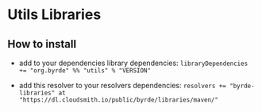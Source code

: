 # Utils Libraries

## How to install

* add to your dependencies library dependencies:
```libraryDependencies += "org.byrde" %% "utils" % "VERSION"```

* add this resolver to your resolvers dependencies:
```resolvers += "byrde-libraries" at "https://dl.cloudsmith.io/public/byrde/libraries/maven/"```
